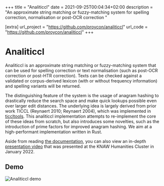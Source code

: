 +++
title = "Analiticcl"
date = 2021-09-25T00:04:34+02:00
description = "An approximate string matching or fuzzy-matching system for spelling correction, normalisation or post-OCR correction "

[extra]
url_project = "https://github.com/proycon/analiticcl"
url_code = "https://github.com/proycon/analiticcl"
+++

# Analiticcl

Analiticcl is an approximate string matching or fuzzy-matching system that can
be used for spelling correction or text normalisation (such as post-OCR
correction or post-HTR correction). Texts can be checked against a validated or
corpus-derived lexicon (with or without frequency information) and spelling
variants will be returned.

The distinguishing feature of the system is the usage of anagram hashing to
drastically reduce the search space and make quick lookups possible even over
larger edit distances. The underlying idea is largely derived from prior work
TICCL (Reynaert 2010; Reynaert 2004), which was implemented in
[ticcltools](https://github.com/languagemachines/ticcltools). This analiticcl
implementation attempts to re-implement the core of these ideas from scratch,
but also introduces some novelties, such as the introduction of prime factors
for improved anagram hashing. We aim at a high-performant implementation
  written in Rust.

Aside from reading [the
documentation](https://github.com/proycon/analiticcl/blob/master/README.md),
you can also view an in-depth [presentation
video](https://diode.zone/w/kkrqA4MocGwxyC3s68Zsq7) that was presented at the
KNAW Humanities Cluster in January 2022.

## Demo

![Analiticcl demo](https://raw.githubusercontent.com/CLARIAH/wp3-demos/master/analiticcl.gif)
